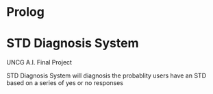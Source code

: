 # Prolog

# STD Diagnosis System

UNCG A.I. Final Project
<p>STD Diagnosis System will diagnosis the probablity users have an STD based on a series of yes or no responses</p>

    

